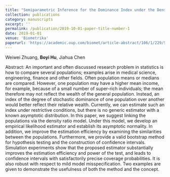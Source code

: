 ```yaml
---
title: "Semiparametric Inference for the Dominance Index under the Density Ratio Model"
collection: publications
category: manuscripts
excerpt: ''
permalink: /publication/2019-10-01-paper-title-number-1
date: 2019-01-01
venue: 'Biometrika'
paperurl: 'https://academic.oup.com/biomet/article-abstract/106/1/229/5298935?redirectedFrom=fulltext'
---
```

Weiwei Zhuang, **Boyi Hu**, Jiahua Chen

Abstract: An important and often discussed research problem in statistics is how to compare several populations; examples arise in medical science, engineering, finance and other fields. Often population means or medians are compared. However, one population may have a higher mean income, for example, because of a small number of super-rich individuals; the mean therefore may not reflect the wealth of the general population. Instead, an index of the degree of stochastic dominance of one population over another would better reflect their relative wealth. Currently, we can estimate such an index under restrictive conditions, but there is no generic estimator with a known asymptotic distribution. In this paper, we suggest linking the populations via the density ratio model. Under this model, we develop an empirical likelihood estimator and establish its asymptotic normality. In addition, we improve the estimation efficiency by examining the similarities between the populations. Furthermore, we provide a valid bootstrap method for hypothesis testing and the construction of confidence intervals. Simulation experiments show that the proposed estimator substantially improves the estimation efficiency and power of the test, and leads to confidence intervals with satisfactorily precise coverage probabilities. It is also robust with respect to mild model misspecification. Two examples are given to demonstrate the usefulness of both the method and the concept.
